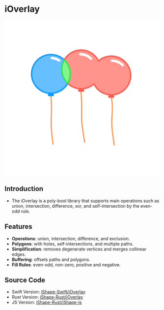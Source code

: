 # iOverlay

![Balloons](balloons.svg)


## Introduction

- The iOverlay is a poly-bool library that supports main operations such as union, intersection, difference, xor, and self-intersection by the even-odd rule.
  
## Features

- **Operations**: union, intersection, difference, and exclusion.
- **Polygons**: with holes, self-intersections, and multiple paths.
- **Simplification**: removes degenerate vertices and merges collinear edges.
- **Buffering**: offsets paths and polygons.
- **Fill Rules**: even-odd, non-zero, positive and negative.

## Source Code

- Swift Version: [iShape-Swift/iOverlay](https://github.com/iShape-Swift/iOverlay)
- Rust Version: [iShape-Rust/iOverlay](https://github.com/iShape-Rust/iOverlay)
- JS Version: [iShape-Rust/iShape-js](https://github.com/iShape-Rust/iShape-js)